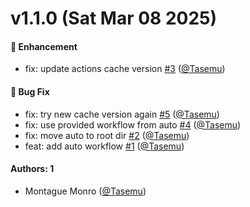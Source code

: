 # v1.1.0 (Sat Mar 08 2025)

#### 🚀 Enhancement

- fix: update actions cache version [#3](https://github.com/Tasemu/unhinged/pull/3) ([@Tasemu](https://github.com/Tasemu))

#### 🐛 Bug Fix

- fix: try new cache version again [#5](https://github.com/Tasemu/unhinged/pull/5) ([@Tasemu](https://github.com/Tasemu))
- fix: use provided workflow from auto [#4](https://github.com/Tasemu/unhinged/pull/4) ([@Tasemu](https://github.com/Tasemu))
- fix: move auto to root dir [#2](https://github.com/Tasemu/unhinged/pull/2) ([@Tasemu](https://github.com/Tasemu))
- feat: add auto workflow [#1](https://github.com/Tasemu/unhinged/pull/1) ([@Tasemu](https://github.com/Tasemu))

#### Authors: 1

- Montague Monro ([@Tasemu](https://github.com/Tasemu))
